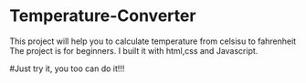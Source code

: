 # Temperature-Converter
This project will help you to calculate temperature from celsisu to fahrenheit
The  project is for beginners. I built it with html,css and Javascript.

#Just try it, you too can do it!!!
